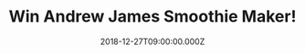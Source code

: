 ---
campaign-uuid: "c-a8fbf2af-4536-4280-ae79-a17b320f4878"
type: "Competition"
category: "Gifts"
date: "2018-12-27T09:00:00.000Z"
end-date: "2019-01-27T23:59:00.000Z"
disable-form: false
is_promoted: false
has_entry_page: true
title: "Win Andrew James Smoothie Maker!"
competition-description: "<p>Want to have delicious and healthy smoothies in the morning?\
  \ or what about after a hard workout? The Andrew James 4 in 1 Smoothie Maker is\
  \ the solution for you! It lets you make delicious, healthy drinks and so much more!</p>\n\
  <p>Want it? Click below for a chance to win!</p>\n"
hero-header: "Win Andrew James Smoothie Maker!"
terms-confirmation: "N/A"
banner-img: "https://assets.expresslyapp.com/asset-82335042-df52-46e3-bfe9-cc86885b66ec.jpg"
logo-left-href: "http://club.expressly.io"
logo-left-image: "https://assets.expresslyapp.com/asset-15e8c3f1-61da-43f9-9204-018b2c3bc22d.jpg"
logo-left-title: "Expressly Club"
bg-image-hero: "https://assets.expresslyapp.com/asset-b289b851-d809-4a60-aa8c-726ad61dc934.jpg"
bg-image-first: "https://assets.expresslyapp.com/asset-1f481205-d1df-4c68-8a62-5ccce1958ac3.jpg"
section1-content: "<p>This powerful appliance can function as a blender, a grinder,\
  \ a juicer and an ice crusher, making it extremely versatile and helpful around\
  \ the kitchen. When you make your own drinks, soups, shakes etc., you have more\
  \ control over what ingredients you add and can therefore make them more healthy,\
  \ and cheaper, than shop bought versions.</p>\n<p>Use the jug to make enough to\
  \ fill the drinking cups included or transfer contents to your own drinking bottle\
  \ to take to the gym or office. You can also use this machine to grind coffee beans\
  \ and spices etc., for use in home cooking.</p> \n<p>Think no more and enter the\
  \ form below for a chance to win the best gift you could ever asked for! Good luck!</p>\n"
entry-title: "Win Andrew James Smoothie Maker!"
entry-content: "<p>Enter the draw to win Andrew James Smoothie Maker Machine by completing\
  \ the form below before 23:59 on 27th of January 2019.</p>\n"
has-winner: false
prize-description: "Andrew James Smoothie Maker."
special-conditions: "This competition is also available on: https://aaa.nme.com/competitions/smoothie-maker-machine\r\
  \nMultiple entries are allowed up to one every day."
country-restrictions:
- "GB"
---